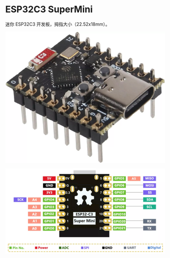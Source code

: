 # ESP32C3 SuperMini

迷你 ESP32C3 开发板，拇指大小（22.52x18mm）。

![](esp32c3-supermini.webp)

![](esp32c3-supermini-pinout.webp)

